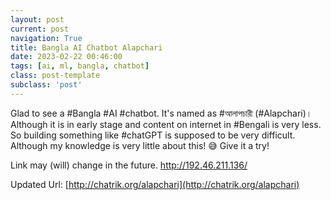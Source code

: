 ```yaml
---
layout: post
current: post
navigation: True
title: Bangla AI Chatbot Alapchari
date: 2023-02-22 00:46:00
tags: [ai, ml, bangla, chatbot]
class: post-template
subclass: 'post'
---
```


Glad to see a #Bangla #AI #chatbot. It's named as #আলাপচারী (#Alapchari)। Although it is in early stage and content on internet in #Bengali is very less. So building something like #chatGPT is supposed to be very difficult. Although my knowledge is very little about this! 😅
Give it a try!

Link may (will) change in the future.
http://192.46.211.136/

Updated Url: [http://chatrik.org/alapchari](http://chatrik.org/alapchari)